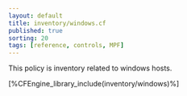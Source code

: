 ```yaml
---
layout: default
title: inventory/windows.cf
published: true
sorting: 20
tags: [reference, controls, MPF]
---
```


This policy is inventory related to windows hosts.

[%CFEngine_library_include(inventory/windows)%]

